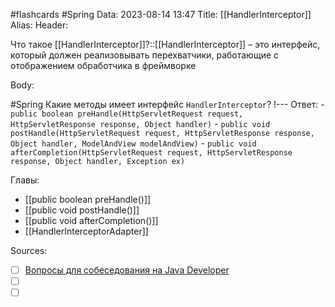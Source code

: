 #flashcards #Spring 
Data: 2023-08-14 13:47
Title: [[HandlerInterceptor]]
Alias:
Header:

Что такое [[HandlerInterceptor]]?::[[HandlerInterceptor]] – это интерфейс, который должен реализовывать перехватчики, работающие с отображением обработчика в фреймворке
<!--SR:!2023-10-29,7,330-->



Body:


#Spring 
Какие методы имеет интерфейс `HandlerInterceptor`?
!---
Ответ:
	- `public boolean preHandle(HttpServletRequest request, HttpServletResponse response, Object handler)`
	- `public void postHandle(HttpServletRequest request, HttpServletResponse response, Object handler, ModelAndView modelAndView)`
	- `public void afterCompletion(HttpServletRequest request, HttpServletResponse response, Object handler, Exception ex)`
<!--SR:!2023-11-04,10,392-->




Главы:
- [[public boolean preHandle()]]
- [[public void postHandle()]]
- [[public void afterCompletion()]]
- [[HandlerInterceptorAdapter]]


Sources:
- [ ] [Вопросы для собеседования на Java Developer](https://github.com/enhorse/java-interview/blob/master/README.md#%D0%9E%D0%9E%D0%9F)
- [ ] []()
- [ ] []()
